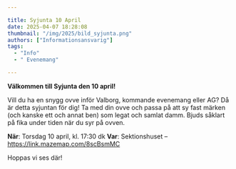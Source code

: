 ```yaml
---

title: Syjunta 10 April
date: 2025-04-07 18:28:08
thumbnail: "/img/2025/bild_syjunta.png"
authors: ["Informationsansvarig"]
tags: 
  - "Info"
  - " Evenemang"

---
```

**Välkommen till Syjunta den 10 april!**

Vill du ha en snygg ovve inför Valborg, kommande evenemang eller AG? Då är detta syjuntan för dig! Ta med din ovve och passa på att sy fast märken (och kanske ett och annat ben) som legat och samlat damm. Bjuds såklart på fika under tiden när du syr på ovven.

**När**: Torsdag 10 april, kl. 17:30 dk
**Var**: Sektionshuset – https://link.mazemap.com/8scBsmMC

Hoppas vi ses där!
